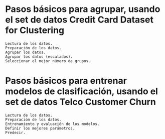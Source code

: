 # Pasos básicos para agrupar, usando el set de datos Credit Card Dataset for Clustering
    Lectura de los datos.
    Preparación de los datos.
    Agrupar los datos.
    Agrupar los datos (escalados).
    Seleccionar el mejor número de grupos.

# Pasos básicos para entrenar modelos de clasificación, usando el set de datos Telco Customer Churn
    Lectura de los datos.
    Preparación de los datos.
    Entrenamiento y evaluación de los modelos.
    Definir los mejores parámetros.
    Predecir.

